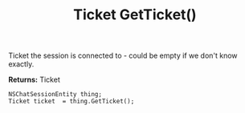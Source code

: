 ﻿---
uid: crmscript_ref_NSChatSessionEntity_GetTicket
title: Ticket GetTicket()
intellisense: NSChatSessionEntity.GetTicket
keywords: NSChatSessionEntity, GetTicket
so.topic: reference
---

Ticket the session is connected to - could be empty if we don't know exactly.

**Returns:** Ticket


```crmscript
NSChatSessionEntity thing;
Ticket ticket  = thing.GetTicket();
```


